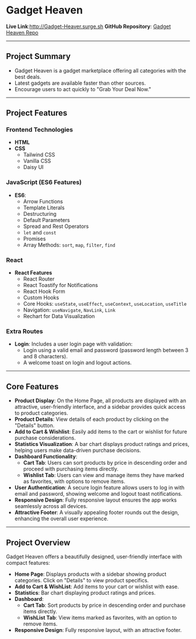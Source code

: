 # Gadget Heaven

**Live Link**:http://Gadget-Heaver.surge.sh 
**GitHub Repository**: [Gadget Heaven Repo](https://github.com/programming-hero-web-course2/b10a8-gadget-heaven-ABUNAYEM7)

---

## Project Summary
- Gadget Heaven is a gadget marketplace offering all categories with the best deals.
- Latest gadgets are available faster than other sources.
- Encourage users to act quickly to "Grab Your Deal Now."

---

## Project Features

### Frontend Technologies
- **HTML**
- **CSS**
  - Tailwind CSS
  - Vanilla CSS
  - Daisy UI

### JavaScript (ES6 Features)
- **ES6**:
  - Arrow Functions
  - Template Literals
  - Destructuring
  - Default Parameters
  - Spread and Rest Operators
  - `let` and `const`
  - Promises
  - Array Methods: `sort`, `map`, `filter`, `find`

### React
- **React Features**
  - React Router
  - React Toastify for Notifications
  - React Hook Form
  - Custom Hooks
  - Core Hooks: `useState`, `useEffect`, `useContext`, `useLocation`, `useTitle`
  - Navigation: `useNavigate`, `NavLink`, `Link`
  - Rechart for Data Visualization

### Extra Routes
- **Login**: Includes a user login page with validation:
  - Login using a valid email and password (password length between 3 and 8 characters).
  - A welcome toast on login and logout actions.

---

## Core Features

- **Product Display**: On the Home Page, all products are displayed with an attractive, user-friendly interface, and a sidebar provides quick access to product categories.
- **Product Details**: View details of each product by clicking on the "Details" button.
- **Add to Cart & Wishlist**: Easily add items to the cart or wishlist for future purchase considerations.
- **Statistics Visualization**: A bar chart displays product ratings and prices, helping users make data-driven purchase decisions.
- **Dashboard Functionality**:
  - **Cart Tab**: Users can sort products by price in descending order and proceed with purchasing items directly.
  - **Wishlist Tab**: Users can view and manage items they have marked as favorites, with options to remove items.
- **User Authentication**: A secure login feature allows users to log in with email and password, showing welcome and logout toast notifications.
- **Responsive Design**: Fully responsive layout ensures the app works seamlessly across all devices.
- **Attractive Footer**: A visually appealing footer rounds out the design, enhancing the overall user experience.

---

## Project Overview
Gadget Heaven offers a beautifully designed, user-friendly interface with compact features:

- **Home Page**: Displays products with a sidebar showing product categories. Click on "Details" to view product specifics.
- **Add to Cart & WishList**: Add items to your cart or wishlist with ease.
- **Statistics**: Bar chart displaying product ratings and prices.
- **Dashboard**:
  - **Cart Tab**: Sort products by price in descending order and purchase items directly.
  - **WishList Tab**: View items marked as favorites, with an option to remove items.
- **Responsive Design**: Fully responsive layout, with an attractive footer.
